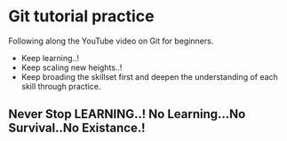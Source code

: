 # Git tutorial practice
Following along the YouTube video on Git for beginners.
- Keep learning..!
- Keep scaling new heights..!
- Keep broading the skillset first and deepen the understanding of each skill through practice.

## Never Stop LEARNING..! No Learning...No Survival..No Existance.!
